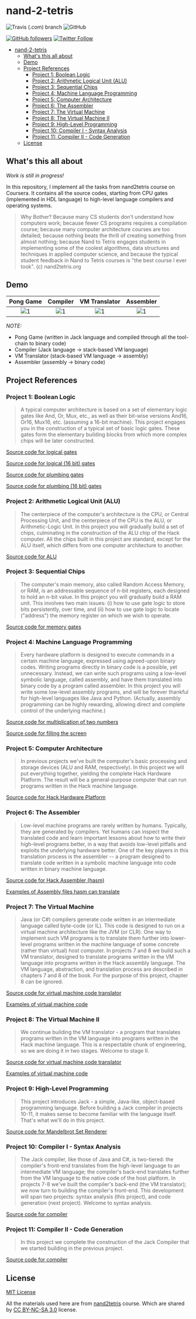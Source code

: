 # nand-2-tetris

![Travis (.com) branch](https://img.shields.io/travis/com/ghaiklor/nand-2-tetris/master)
![GitHub](https://img.shields.io/github/license/ghaiklor/nand-2-tetris)

[![GitHub followers](https://img.shields.io/github/followers/ghaiklor.svg?label=Follow&style=social)](https://github.com/ghaiklor)
[![Twitter Follow](https://img.shields.io/twitter/follow/ghaiklor.svg?label=Follow&style=social)](https://twitter.com/ghaiklor)

- [nand-2-tetris](#nand-2-tetris)
  - [What's this all about](#whats-this-all-about)
  - [Demo](#demo)
  - [Project References](#project-references)
    - [Project 1: Boolean Logic](#project-1-boolean-logic)
    - [Project 2: Arithmetic Logical Unit (ALU)](#project-2-arithmetic-logical-unit-alu)
    - [Project 3: Sequential Chips](#project-3-sequential-chips)
    - [Project 4: Machine Language Programming](#project-4-machine-language-programming)
    - [Project 5: Computer Architecture](#project-5-computer-architecture)
    - [Project 6: The Assembler](#project-6-the-assembler)
    - [Project 7: The Virtual Machine](#project-7-the-virtual-machine)
    - [Project 8: The Virtual Machine II](#project-8-the-virtual-machine-ii)
    - [Project 9: High-Level Programming](#project-9-high-level-programming)
    - [Project 10: Compiler I - Syntax Analysis](#project-10-compiler-i---syntax-analysis)
    - [Project 11: Compiler II - Code Generation](#project-11-compiler-ii---code-generation)
  - [License](#license)

## What's this all about

_Work is still in progress!_

In this repository, I implement all the tasks from nand2tetris course on Coursera. It contains all the source codes, starting from CPU gates (implemented in HDL language) to high-level language compilers and operating systems.

> Why Bother? Because many CS students don't understand how computers work; because fewer CS programs requires a compilation course; because many computer architecture courses are too detailed; because nothing beats the thrill of creating something from almost nothing; because Nand to Tetris engages students in implementing some of the coolest algorithms, data structures and techniques in applied computer science, and because the typical student feedback in Nand to Tetris courses is "the best course I ever took". (c) nand2tetris.org

## Demo

|      Pong Game       |      Compiler       |      VM Translator       |      Assembler       |
| :------------------: | :-----------------: | :----------------------: | :------------------: |
| ![1][Pong Game Demo] | ![1][Compiler Demo] | ![1][VM Translator Demo] | ![1][Assembler Demo] |

_NOTE:_

- Pong Game (written in Jack language and compiled through all the tool-chain to binary code)
- Compiler (Jack language -> stack-based VM language)
- VM Translator (stack-based VM language -> assembly)
- Assembler (assembly -> binary code)

## Project References

### Project 1: Boolean Logic

> A typical computer architecture is based on a set of elementary logic gates like And, Or, Mux, etc., as well as their bit-wise versions And16, Or16, Mux16, etc. (assuming a 16-bit machine). This project engages you in the construction of a typical set of basic logic gates. These gates form the elementary building blocks from which more complex chips will be later constructed.

[Source code for logical gates](./src/cpu/logical)

[Source code for logical (16 bit) gates](./src/cpu/logical16)

[Source code for plumbing gates](./src/cpu/plumbing)

[Source code for plumbing (16 bit) gates](./src/cpu/plumbing16)

### Project 2: Arithmetic Logical Unit (ALU)

> The centerpiece of the computer's architecture is the CPU, or Central Processing Unit, and the centerpiece of the CPU is the ALU, or Arithmetic-Logic Unit. In this project you will gradually build a set of chips, culminating in the construction of the ALU chip of the Hack computer. All the chips built in this project are standard, except for the ALU itself, which differs from one computer architecture to another.

[Source code for ALU](./src/cpu/alu)

### Project 3: Sequential Chips

> The computer's main memory, also called Random Access Memory, or RAM, is an addressable sequence of n-bit registers, each designed to hold an n-bit value. In this project you will gradually build a RAM unit. This involves two main issues: (i) how to use gate logic to store bits persistently, over time, and (ii) how to use gate logic to locate ("address") the memory register on which we wish to operate.

[Source code for memory gates](./src/cpu/memory)

### Project 4: Machine Language Programming

> Every hardware platform is designed to execute commands in a certain machine language, expressed using agreed-upon binary codes. Writing programs directly in binary code is a possible, yet unnecessary. Instead, we can write such programs using a low-level symbolic language, called assembly, and have them translated into binary code by a program called assembler. In this project you will write some low-level assembly programs, and will be forever thankful for high-level languages like Java and Python. (Actually, assembly programming can be highly rewarding, allowing direct and complete control of the underlying machine.)

[Source code for multiplication of two numbers](./spec/cpu/mult)

[Source code for filling the screen](./spec/cpu/fill)

### Project 5: Computer Architecture

> In previous projects we've built the computer's basic processing and storage devices (ALU and RAM, respectively). In this project we will put everything together, yielding the complete Hack Hardware Platform. The result will be a general-purpose computer that can run programs written in the Hack machine language.

[Source code for Hack Hardware Platform](./src/cpu/computer)

### Project 6: The Assembler

> Low-level machine programs are rarely written by humans. Typically, they are generated by compilers. Yet humans can inspect the translated code and learn important lessons about how to write their high-level programs better, in a way that avoids low-level pitfalls and exploits the underlying hardware better. One of the key players in this translation process is the assembler -- a program designed to translate code written in a symbolic machine language into code written in binary machine language.

[Source code for Hack Assembler (hasm)](./src/hasm)

[Examples of Assembly files hasm can translate](./spec/hasm)

### Project 7: The Virtual Machine

> Java (or C#) compilers generate code written in an intermediate language called byte-code (or IL). This code is designed to run on a virtual machine architecture like the JVM (or CLR). One way to implement such VM programs is to translate them further into lower-level programs written in the machine language of some concrete (rather than virtual) host computer. In projects 7 and 8 we build such a VM translator, designed to translate programs written in the VM language into programs written in the Hack assembly language. The VM language, abstraction, and translation process are described in chapters 7 and 8 of the book. For the purpose of this project, chapter 8 can be ignored.

[Source code for virtual machine code translator](./src/vm)

[Examples of virtual machine code](./spec/vm)

### Project 8: The Virtual Machine II

> We continue building the VM translator - a program that translates programs written in the VM language into programs written in the Hack machine language. This is a respectable chunk of engineering, so we are doing it in two stages. Welcome to stage II.

[Source code for virtual machine code translator](./src/vm)

[Examples of virtual machine code](./spec/vm)

### Project 9: High-Level Programming

> This project introduces Jack - a simple, Java-like, object-based programming language. Before building a Jack compiler in projects 10-11, it makes sense to become familiar with the language itself. That's what we'll do in this project.

[Source code for Mandelbrot Set Renderer](./examples/mandelbrot)

### Project 10: Compiler I - Syntax Analysis

> The Jack compiler, like those of Java and C#, is two-tiered: the compiler's front-end translates from the high-level language to an intermediate VM language; the compiler's back-end translates further from the VM language to the native code of the host platform. In projects 7-8 we've built the compiler's back-end (the VM translator); we now turn to building the compiler's front-end. This development will span two projects: syntax analysis (this project), and code generation (next project). Welcome to syntax analysis.

[Source code for compiler](./src/compiler)

### Project 11: Compiler II - Code Generation

> In this project we complete the construction of the Jack Compiler that we started building in the previous project.

[Source code for compiler](./src/compiler)

## License

[MIT License](./LICENSE)

All the materials used here are from [nand2tetris](https://www.nand2tetris.org) course.
Which are shared by [CC BY-NC-SA 3.0](https://creativecommons.org/licenses/by-nc-sa/3.0/) license.

[Pong Game Demo]: https://user-images.githubusercontent.com/3625244/67093349-192b7400-f1ba-11e9-92bd-1e96c2f5c850.gif
[Compiler Demo]: https://user-images.githubusercontent.com/3625244/67094267-26e1f900-f1bc-11e9-904a-39ea0e0576fc.gif
[VM Translator Demo]: https://user-images.githubusercontent.com/3625244/67094699-fc447000-f1bc-11e9-8a77-357134ac244a.gif
[Assembler Demo]: https://user-images.githubusercontent.com/3625244/67094945-7a087b80-f1bd-11e9-9f01-2dc2941c422b.gif
